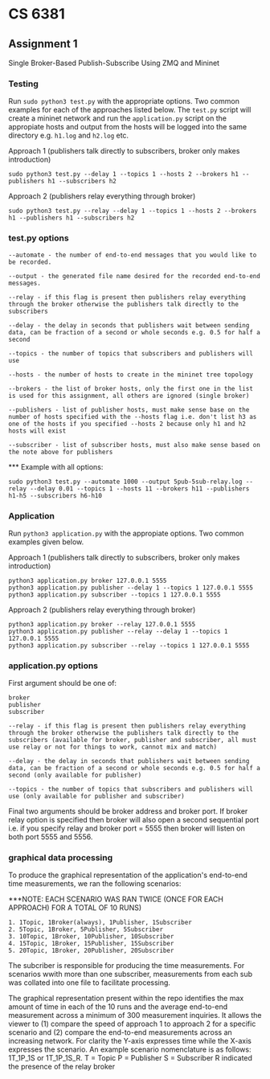 # CS 6381

## Assignment 1
Single Broker-Based Publish-Subscribe Using ZMQ and Mininet

### Testing

Run `sudo python3 test.py` with the appropriate options. Two common examples for each of the approaches listed below. The `test.py` script will create a mininet network and run the `application.py` script on the appropiate hosts and output from the hosts will be logged into the same directory e.g. `h1.log` and `h2.log` etc.

Approach 1 (publishers talk directly to subscribers, broker only makes introduction)

```
sudo python3 test.py --delay 1 --topics 1 --hosts 2 --brokers h1 --publishers h1 --subscribers h2
```

Approach 2 (publishers relay everything through broker)

```
sudo python3 test.py --relay --delay 1 --topics 1 --hosts 2 --brokers h1 --publishers h1 --subscribers h2
```

### test.py options

```
--automate - the number of end-to-end messages that you would like to be recorded.

--output - the generated file name desired for the recorded end-to-end messages.
 
--relay - if this flag is present then publishers relay everything through the broker otherwise the publishers talk directly to the subscribers

--delay - the delay in seconds that publishers wait between sending data, can be fraction of a second or whole seconds e.g. 0.5 for half a second

--topics - the number of topics that subscribers and publishers will use

--hosts - the number of hosts to create in the mininet tree topology

--brokers - the list of broker hosts, only the first one in the list is used for this assignment, all others are ignored (single broker)

--publishers - list of publisher hosts, must make sense base on the number of hosts specified with the --hosts flag i.e. don't list h3 as one of the hosts if you specified --hosts 2 because only h1 and h2 hosts will exist

--subscriber - list of subscriber hosts, must also make sense based on the note above for publishers
```
*** Example with all options:

`sudo python3 test.py --automate 1000 --output 5pub-5sub-relay.log --relay --delay 0.01 --topics 1 --hosts 11 --brokers h11 --publishers h1-h5 --subscribers h6-h10`

### Application

Run `python3 application.py` with the appropiate options. Two common examples given below.

Approach 1 (publishers talk directly to subscribers, broker only makes introduction)

```
python3 application.py broker 127.0.0.1 5555
python3 application.py publisher --delay 1 --topics 1 127.0.0.1 5555
python3 application.py subscriber --topics 1 127.0.0.1 5555
```

Approach 2 (publishers relay everything through broker)

```
python3 application.py broker --relay 127.0.0.1 5555
python3 application.py publisher --relay --delay 1 --topics 1 127.0.0.1 5555
python3 application.py subscriber --relay --topics 1 127.0.0.1 5555
```

### application.py options

First argument should be one of:

```
broker
publisher
subscriber
```

```
--relay - if this flag is present then publishers relay everything through the broker otherwise the publishers talk directly to the subscribers (available for broker, publisher and subscriber, all must use relay or not for things to work, cannot mix and match)

--delay - the delay in seconds that publishers wait between sending data, can be fraction of a second or whole seconds e.g. 0.5 for half a second (only available for publisher)

--topics - the number of topics that subscribers and publishers will use (only available for publisher and subscriber)
```

Final two arguments should be broker address and broker port. If broker relay option is specified then broker will also open a second sequential port i.e. if you specify relay and broker port = 5555 then broker will listen on both port 5555 and 5556.

### graphical data processing

To produce the graphical representation of the application's end-to-end time measurements, we ran the following scenarios:

***NOTE: EACH SCENARIO WAS RAN TWICE (ONCE FOR EACH APPROACH) FOR A TOTAL OF 10 RUNS)
```  
1. 1Topic, 1Broker(always), 1Publisher, 1Subscriber
2. 5Topic, 1Broker, 5Publisher, 5Subscriber
3. 10Topic, 1Broker, 10Publisher, 10Subscriber
4. 15Topic, 1Broker, 15Publisher, 15Subscriber
5. 20Topic, 1Broker, 20Publisher, 20Subscriber
```
The subcriber is responsible for producing the time measurements. For scenarios wwith more than one subscriber, measurements from each sub was collated into one file to facilitate processing.

The graphical representation present within the repo identifies the max amount of time in each of the 10 runs and the average end-to-end measurement across a minimum of 300 measurement inquiries. It allows the viewer to (1) compare the speed of approach 1 to approach 2 for a specific scenario and (2) compare the end-to-end measurements across an increasing network. For clarity the Y-axis expresses time while the X-axis expresses the scenario. An example scenario nomenclature is as follows: 1T_1P_1S or 1T_1P_1S_R.
	T = Topic
	P = Publisher
	S = Subscriber
	R indicated the presence of the relay broker
